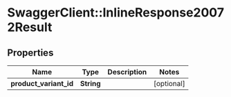 # SwaggerClient::InlineResponse20072Result

## Properties
Name | Type | Description | Notes
------------ | ------------- | ------------- | -------------
**product_variant_id** | **String** |  | [optional] 


